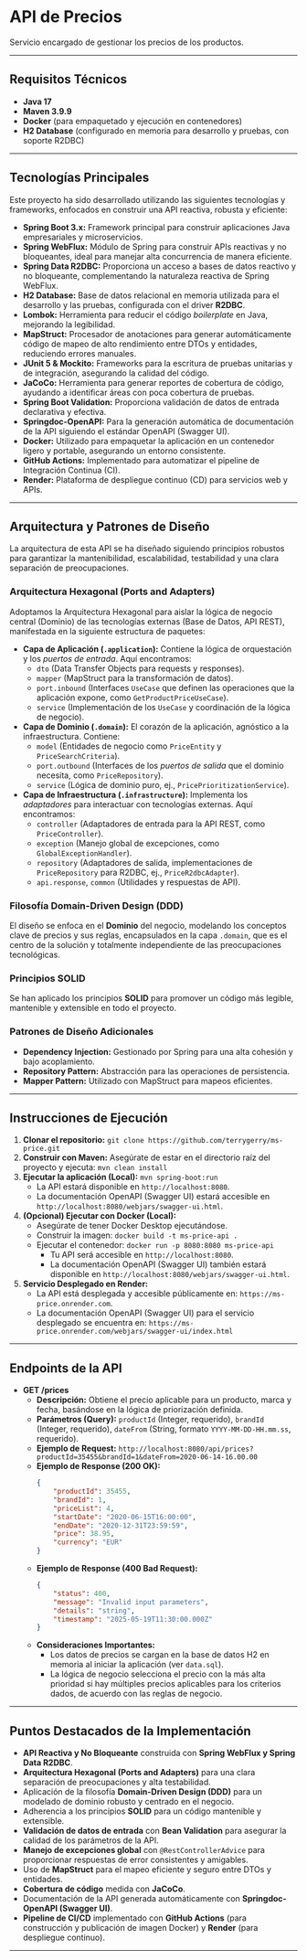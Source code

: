 # API de Precios

Servicio encargado de gestionar los precios de los productos.

---

## Requisitos Técnicos

* **Java 17**
* **Maven 3.9.9**
* **Docker** (para empaquetado y ejecución en contenedores)
* **H2 Database** (configurado en memoria para desarrollo y pruebas, con soporte R2DBC)

---

## Tecnologías Principales

Este proyecto ha sido desarrollado utilizando las siguientes tecnologías y frameworks, enfocados en construir una API reactiva, robusta y eficiente:

* **Spring Boot 3.x:** Framework principal para construir aplicaciones Java empresariales y microservicios.
* **Spring WebFlux:** Módulo de Spring para construir APIs reactivas y no bloqueantes, ideal para manejar alta concurrencia de manera eficiente.
* **Spring Data R2DBC:** Proporciona un acceso a bases de datos reactivo y no bloqueante, complementando la naturaleza reactiva de Spring WebFlux.
* **H2 Database:** Base de datos relacional en memoria utilizada para el desarrollo y las pruebas, configurada con el driver **R2DBC**.
* **Lombok:** Herramienta para reducir el código *boilerplate* en Java, mejorando la legibilidad.
* **MapStruct:** Procesador de anotaciones para generar automáticamente código de mapeo de alto rendimiento entre DTOs y entidades, reduciendo errores manuales.
* **JUnit 5 & Mockito:** Frameworks para la escritura de pruebas unitarias y de integración, asegurando la calidad del código.
* **JaCoCo:** Herramienta para generar reportes de cobertura de código, ayudando a identificar áreas con poca cobertura de pruebas.
* **Spring Boot Validation:** Proporciona validación de datos de entrada declarativa y efectiva.
* **Springdoc-OpenAPI:** Para la generación automática de documentación de la API siguiendo el estándar OpenAPI (Swagger UI).
* **Docker:** Utilizado para empaquetar la aplicación en un contenedor ligero y portable, asegurando un entorno consistente.
* **GitHub Actions:** Implementado para automatizar el pipeline de Integración Continua (CI).
* **Render:** Plataforma de despliegue continuo (CD) para servicios web y APIs.

---

## Arquitectura y Patrones de Diseño

La arquitectura de esta API se ha diseñado siguiendo principios robustos para garantizar la mantenibilidad, escalabilidad, testabilidad y una clara separación de preocupaciones.

### Arquitectura Hexagonal (Ports and Adapters)

Adoptamos la Arquitectura Hexagonal para aislar la lógica de negocio central (Dominio) de las tecnologías externas (Base de Datos, API REST), manifestada en la siguiente estructura de paquetes:

* **Capa de Aplicación (`.application`):** Contiene la lógica de orquestación y los *puertos de entrada*. Aquí encontramos:
    * `dto` (Data Transfer Objects para requests y responses).
    * `mapper` (MapStruct para la transformación de datos).
    * `port.inbound` (Interfaces `UseCase` que definen las operaciones que la aplicación expone, como `GetProductPriceUseCase`).
    * `service` (Implementación de los `UseCase` y coordinación de la lógica de negocio).
* **Capa de Dominio (`.domain`):** El corazón de la aplicación, agnóstico a la infraestructura. Contiene:
    * `model` (Entidades de negocio como `PriceEntity` y `PriceSearchCriteria`).
    * `port.outbound` (Interfaces de los *puertos de salida* que el dominio necesita, como `PriceRepository`).
    * `service` (Lógica de dominio puro, ej., `PricePrioritizationService`).
* **Capa de Infraestructura (`.infrastructure`):** Implementa los *adaptadores* para interactuar con tecnologías externas. Aquí encontramos:
    * `controller` (Adaptadores de entrada para la API REST, como `PriceController`).
    * `exception` (Manejo global de excepciones, como `GlobalExceptionHandler`).
    * `repository` (Adaptadores de salida, implementaciones de `PriceRepository` para R2DBC, ej., `PriceR2dbcAdapter`).
    * `api.response`, `common` (Utilidades y respuestas de API).

### Filosofía Domain-Driven Design (DDD)

El diseño se enfoca en el **Dominio** del negocio, modelando los conceptos clave de precios y sus reglas, encapsulados en la capa `.domain`, que es el centro de la solución y totalmente independiente de las preocupaciones tecnológicas.

### Principios SOLID

Se han aplicado los principios **SOLID** para promover un código más legible, mantenible y extensible en todo el proyecto.

### Patrones de Diseño Adicionales

* **Dependency Injection:** Gestionado por Spring para una alta cohesión y bajo acoplamiento.
* **Repository Pattern:** Abstracción para las operaciones de persistencia.
* **Mapper Pattern:** Utilizado con MapStruct para mapeos eficientes.
---

## Instrucciones de Ejecución

1.  **Clonar el repositorio:** `git clone https://github.com/terrygerry/ms-price.git`
2.  **Construir con Maven:** Asegúrate de estar en el directorio raíz del proyecto y ejecuta: `mvn clean install`
3.  **Ejecutar la aplicación (Local):** `mvn spring-boot:run`
    * La API estará disponible en `http://localhost:8080`.
    * La documentación OpenAPI (Swagger UI) estará accesible en `http://localhost:8080/webjars/swagger-ui.html`.
4.  **(Opcional) Ejecutar con Docker (Local):**
    * Asegúrate de tener Docker Desktop ejecutándose.
    * Construir la imagen: `docker build -t ms-price-api .`
    * Ejecutar el contenedor: `docker run -p 8080:8080 ms-price-api`
        * Tu API será accesible en `http://localhost:8080`.
        * La documentación OpenAPI (Swagger UI) también estará disponible en `http://localhost:8080/webjars/swagger-ui.html`.
5.  **Servicio Desplegado en Render:**
    * La API está desplegada y accesible públicamente en: `https://ms-price.onrender.com`.
    * La documentación OpenAPI (Swagger UI) para el servicio desplegado se encuentra en: `https://ms-price.onrender.com/webjars/swagger-ui/index.html`

---

## Endpoints de la API

* **GET /prices**
    * **Descripción:** Obtiene el precio aplicable para un producto, marca y fecha, basándose en la lógica de priorización definida.
    * **Parámetros (Query):** `productId` (Integer, requerido), `brandId` (Integer, requerido), `dateFrom` (String, formato `YYYY-MM-DD-HH.mm.ss`, requerido).
    * **Ejemplo de Request:** `http://localhost:8080/api/prices?productId=35455&brandId=1&dateFrom=2020-06-14-16.00.00`
    * **Ejemplo de Response (200 OK):**
        ```json
        {
            "productId": 35455,
            "brandId": 1,
            "priceList": 4,
            "startDate": "2020-06-15T16:00:00",
            "endDate": "2020-12-31T23:59:59",
            "price": 38.95,
            "currency": "EUR"
        }
        ```
    * **Ejemplo de Response (400 Bad Request):**
        ```json
        {
            "status": 400,
            "message": "Invalid input parameters",
            "details": "string",
            "timestamp": "2025-05-19T11:30:00.000Z"
        }
        ```
    * **Consideraciones Importantes:**
        * Los datos de precios se cargan en la base de datos H2 en memoria al iniciar la aplicación (ver `data.sql`).
        * La lógica de negocio selecciona el precio con la más alta prioridad si hay múltiples precios aplicables para los criterios dados, de acuerdo con las reglas de negocio.

---

## Puntos Destacados de la Implementación

* **API Reactiva y No Bloqueante** construida con **Spring WebFlux y Spring Data R2DBC**.
* **Arquitectura Hexagonal (Ports and Adapters)** para una clara separación de preocupaciones y alta testabilidad.
* Aplicación de la filosofía **Domain-Driven Design (DDD)** para un modelado de dominio robusto y centrado en el negocio.
* Adherencia a los principios **SOLID** para un código mantenible y extensible.
* **Validación de datos de entrada** con **Bean Validation** para asegurar la calidad de los parámetros de la API.
* **Manejo de excepciones global** con `@RestControllerAdvice` para proporcionar respuestas de error consistentes y amigables.
* Uso de **MapStruct** para el mapeo eficiente y seguro entre DTOs y entidades.
* **Cobertura de código** medida con **JaCoCo**.
* Documentación de la API generada automáticamente con **Springdoc-OpenAPI (Swagger UI)**.
* **Pipeline de CI/CD** implementado con **GitHub Actions** (para construcción y publicación de imagen Docker) y **Render** (para despliegue continuo).

---